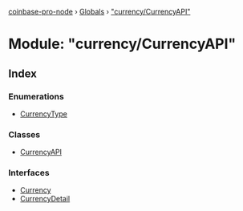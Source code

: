 [coinbase-pro-node](../README.md) › [Globals](../globals.md) › ["currency/CurrencyAPI"](_currency_currencyapi_.md)

# Module: "currency/CurrencyAPI"

## Index

### Enumerations

- [CurrencyType](../enums/_currency_currencyapi_.currencytype.md)

### Classes

- [CurrencyAPI](../classes/_currency_currencyapi_.currencyapi.md)

### Interfaces

- [Currency](../interfaces/_currency_currencyapi_.currency.md)
- [CurrencyDetail](../interfaces/_currency_currencyapi_.currencydetail.md)
